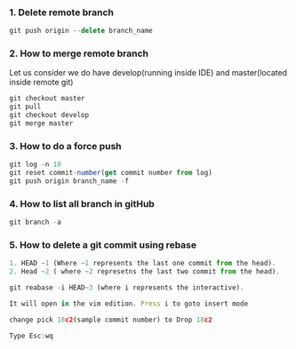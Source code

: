 ### 1. Delete remote branch ###
```js
git push origin --delete branch_name
```

### 2. How to merge remote branch ###
Let us consider we do have develop(running inside IDE) and master(located inside remote git)
```js
git checkout master
git pull
git checkout develop
git merge master
```

### 3. How to do a force push ###
```js
git log -n 10
git reset commit-number(get commit number from log)
git push origin branch_name -f
```

### 4. How to list all branch in gitHub ###
```js
git branch -a 
```

### 5. How to delete a git commit using rebase ###
```js
1. HEAD ~1 (Where ~1 represents the last one commit from the head).
2. Head ~2 ( where ~2 represetns the last two commit from the head).

git reabase -i HEAD~3 (where i represents the interactive).

It will open in the vim edition. Press i to goto insert mode

change pick 18c2(sample commit number) to Drop 18c2

Type Esc:wq

```
